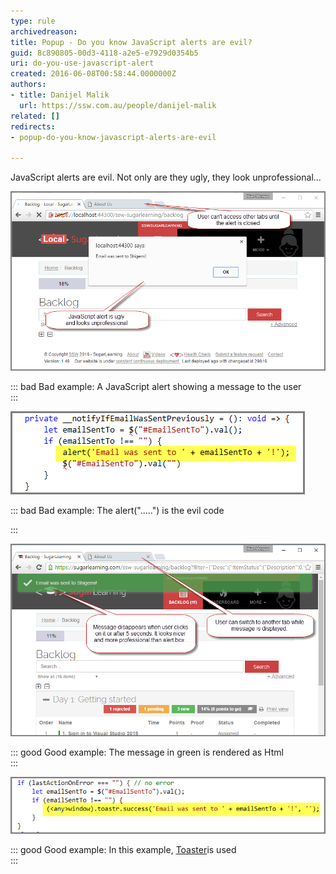 ```yaml
---
type: rule
archivedreason: 
title: Popup - Do you know JavaScript alerts are evil?
guid: 8c890805-00d3-4118-a2e5-e7929d0354b5
uri: do-you-use-javascript-alert
created: 2016-06-08T00:58:44.0000000Z
authors:
- title: Danijel Malik
  url: https://ssw.com.au/people/danijel-malik
related: []
redirects:
- popup-do-you-know-javascript-alerts-are-evil

---
```


JavaScript alerts are evil. Not only are they ugly, they look unprofessional...

<!--endintro-->



![](/rules/do-you-use-javascript-alert/JS_Alert.png)


::: bad
Bad example: A JavaScript alert showing a message to the user  
:::



![](/rules/do-you-use-javascript-alert/JSAlert_Code.png)


::: bad
Bad example: The alert(".....") is the evil code

:::



![](/rules/do-you-use-javascript-alert/Toastr_Alert.png)


::: good
Good example: The message in green is rendered as Html  
:::



![](/rules/do-you-use-javascript-alert/JS_Alert_2.png)


::: good
Good example: In this example, [Toaster](https://github.com/CodeSeven/toastr)is used  
:::

